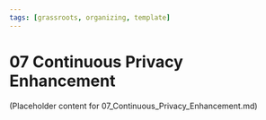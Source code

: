 ```yaml
---
tags: [grassroots, organizing, template]
---
```


# 07 Continuous Privacy Enhancement

(Placeholder content for 07_Continuous_Privacy_Enhancement.md)
